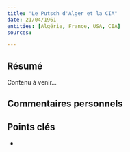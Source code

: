 ```yaml
---
title: "Le Putsch d'Alger et la CIA"
date: 21/04/1961
entities: [Algérie, France, USA, CIA]
sources:

---
```


## Résumé
Contenu à venir…

## Commentaires personnels

## Points clés
- 
